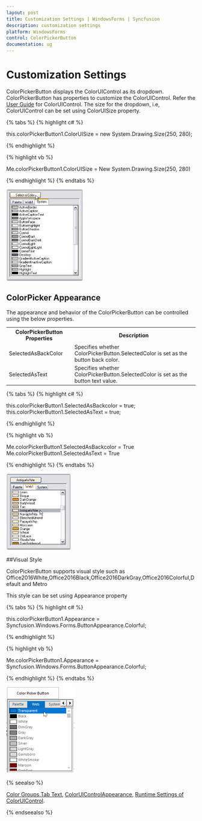 ```yaml
---
layout: post
title: Customization Settings | WindowsForms | Syncfusion
description: customization settings
platform: WindowsForms
control: ColorPickerButton 
documentation: ug
---
```

# Customization Settings

ColorPickerButton displays the ColorUIControl as its dropdown. ColorPickerButton has properties to customize the ColorUIControl. Refer the [User Guide](/windowsforms/colorui/overview) for ColorUIControl. The size for the dropdown, i.e, ColorUIControl can be set using ColorUISize property.

{% tabs %}
{% highlight c# %}

this.colorPickerButton1.ColorUISize = new System.Drawing.Size(250, 280);

{% endhighlight  %}

{% highlight vb %}

Me.colorPickerButton1.ColorUISize = New System.Drawing.Size(250, 280)

{% endhighlight  %}
{% endtabs %}

![](ColorPickerButton_images/Overview_img249.jpeg) 

## ColorPicker Appearance

The appearance and behavior of the ColorPickerButton can be controlled using the below properties.

<table>
<tr>
<th>
ColorPickerButton Properties</th><th>
Description</th></tr>
<tr>
<td>
SelectedAsBackColor</td><td>
Specifies whether ColorPickerButton.SelectedColor is set as the button back color.</td></tr>
<tr>
<td>
SelectedAsText</td><td>
Specifies whether ColorPickerButton.SelectedColor is set as the button text value.</td></tr>
</table>

{% tabs %}
{% highlight c# %}

this.colorPickerButton1.SelectedAsBackcolor = true;
this.colorPickerButton1.SelectedAsText = true;

{% endhighlight  %}

{% highlight vb %}

Me.colorPickerButton1.SelectedAsBackcolor = True
Me.colorPickerButton1.SelectedAsText = True

{% endhighlight  %}
{% endtabs %}

![](ColorPickerButton_images/Overview_img250.jpeg) 

##Visual Style

ColorPickerButton supports visual style such as Office2016White,Office2016Black,Office2016DarkGray,Office2016Colorful,Default and Metro

This style can be set using Appearance property

{% tabs %}
{% highlight c# %}

this.colorPickerButton1.Appearance = Syncfusion.Windows.Forms.ButtonAppearance.Colorful;

{% endhighlight  %}

{% highlight vb %}

Me.colorPickerButton1.Appearance = Syncfusion.Windows.Forms.ButtonAppearance.Colorful;

{% endhighlight  %}
{% endtabs %}

![](ColorPickerButton_images/colorpickerbutton_office2016colorful.png) 

 {% seealso %}
 
[Color Groups](/windowsforms/colorui/color-groups),[Tab Text](/windowsforms/colorui/tab-text), [ColorUIControlAppearance](/windowsforms/colorui/coloruicontrol-appearance), [Runtime Settings of ColorUIControl](/windowsforms/colorui/runtime-settings).

{% endseealso %}
 
 
